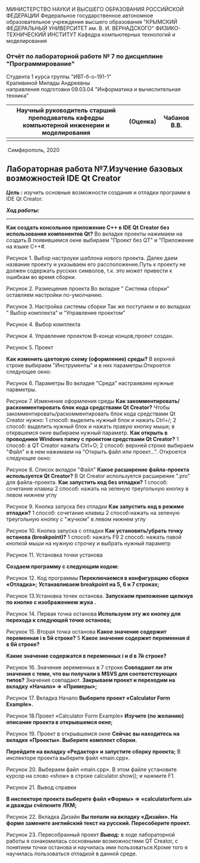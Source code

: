МИНИСТЕРСТВО НАУКИ И ВЫСШЕГО ОБРАЗОВАНИЯ РОССИЙСКОЙ ФЕДЕРАЦИИ
Федеральное государственное автономное образовательное учреждение высшего образования
"КРЫМСКИЙ ФЕДЕРАЛЬНЫЙ УНИВЕРСИТЕТ им. В. И. ВЕРНАДСКОГО"
ФИЗИКО-ТЕХНИЧЕСКИЙ ИНСТИТУТ
Кафедра компьютерных технологий и моделирования



### Отчёт по лабораторной работе № 7 по дисциплине "Программирование"


Студента 1 курса группы "ИВТ-б-о-191-1"<br/>
Крапивиной Милады Андреевны <br/>
направления подготовки 09.03.04 "Информатика и вычислительная техника"
​                                                            




| Научный руководитель старший преподаватель кафедры компьютерной инженерии и моделирования | (Оценка) | Чабанов В.В. |
| ------------------------------------------------------------ | -------- | ------------ |
|                                                              |          |              |



​                                                                         Симферополь, 2020

## Лабораторная работа №7.Изучение базовых возможностей IDE Qt Creator

***Цель :*** изучить основные возможности создания и отладки программ в IDE Qt Creator.

***Ход работы:***

------
**Как создать консольное приложение С++ в IDE Qt Creator без использования компонентов Qt?**
Во вкладке проекты нажимаем на создать.В появившемся окне выбираем "Проект без QT" и "Приложение на языке C++#.

Рисунок 1. Выбор настроуки шаблона нового проекта.
Далее даем название проекту и указываем его рассположение.Путь к проекту не должен содержать русских символов, т.к. это может привести к ошибкам во время сборки.

Рисунок 2. Размещение проекта
Во вкладке " Система сборки" оставляем настройки по-умолчанию.

Рисунок 3. Настройка системы сборки
Так же поступаем и во вкладках " Выбор комплекта" и "Управление проектом"

Рисунок 4. Выбор комплекта

Рисунок 4. Управление проектом
В-конце концов,проект создан.

Рисунок 5. Проект

**Как изменить цветовую схему (оформление) среды?**
В верхней строке выбираем "Инструменты" и в них параметры.Откроется следующее окно:

Рисунок 6. Параметры
Во вкладке "Среда" настраиваем нужные парвметры.

Рисунок 7. Изменение оформления среды
**Как закомментировать/раскомментировать блок кода средствами Qt Creator?**
Чтобы закомментировать/раскомментировать блок кода средствами Qt Creator нужно:
1 способ: выделить нужный блок и нажать Ctrl+/;
2 способ: выделить нужный блок и нажать  правую кнопку мыши; в открвшемся окне выбираем нужный параметр.
**Как открыть в проводнике Windows папку с проектом средствами Qt Creator?**
1 способ: в QT Creator нажать Ctrl+O;
2 способ:  верхней строке выбираем "Файл" и в нем нажимаем на "Открыть файл или проект...".
Откроется следующее окно:

Рисунок 8. Список вкладок "Файл"
**Какое расширение файла-проекта используется Qt Creator?**
В Qt Creator используется расширение ".pro" для файла-проекта.
**Как запустить код без отладки?**
1 способ: сочетание клавиш
2 способ: нажать на зеленую треугольную кнопку в левом нижнем углу

Рисунок 9. Кнопка запуска без отладки
**Как запустить код в режиме отладки?**
1 способ: сочетание клавиш
2 способ:нажать на зеленую треугольную кнопку с "жучком"  в левом нижнем углу

Рисунок 10. Кнопка запуска с отладки
**Как установить/убрать точку останова (breakpoint)?**
1 способ: нажать F9
2 способ: нажать павой кнопкой мыши на нужную строчку и выбрать нужный параметр

Рисунок 11. Установка точки установа


**Создаем программу с следующим кодом:**

Рисунок 12. Код программы
**Переключаемся в конфигурацию сборки «Отладка»;**
**Устанавливаем breakpoint на 5, 6 и 7 строках;**

Рисунок 13.Установка точек останова.
**Запускаем приложение щелкнув по кнопке с изображением жука .**

Рисунок 14. Первая точка останова
**Используем эту же кнопку для перехода к следующей точке останова;**

Рисунок 15. Вторая точка останова
**Какое значение содержит переменная i в 5й строке?**
5
**Какое значение содержит переменная d в 6й строке?**

**Какие значение содержатся в переменных i и  d в 7й строке?**

Рисунок 16. Значение аеременных в  7 строке
**Совпадают ли эти значения с теми, что вы получали в MSVS для соответствующих типов?**
Значения совпадают.
**Закрываем проект и переходим на вкладку «Начало» => «Примеры»;**

Рисунок 17. Вкладка Начало
**Выберите проект «Calculator Form Example».**

Рисунок 18.Проект «Calculator Form Example»
**Изучите (по желанию) описание проекта в открывшемся окне;**

Рисунок 19. Проект в открывшемся окне
**Сейчас вы находитесь на вкладке «Проекты». Выберите комплект сборки.**

**Перейдите на вкладку «Редактор» и запустите сборку проекта;**
В инспекторе проекта выберите файл «main.cpp».

Рисунок 20. Выбераем файл «main.cpp».
В этом файле установите курсор на слово «show» в строке calculator.show(); и нажмите F1.

Рисунок 21. Вывод справки

**В инспекторе проекта выберите файл «Формы» => «calculatorform.ui» и дважды счёлкните ЛКМ;**

Рисунок 22. Вкладка Дизайн
**Вы попали на вкладку «Дизайн». На форме замените английский текст на русский. Пересоберите проект.**

Рисунок 23. Пересобранный проект
***Вывод:*** в ходе лабораторной работы я ознакомилась сосновными возможностями QT Creator, c понятием точки останова и научилась ими пользоваться.Кроме того я научилась пользоваться отладкой в данной среде.